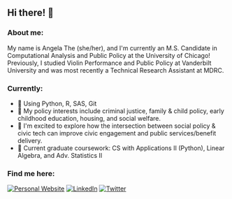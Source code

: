 ## Hi there! 👋

### About me:
My name is Angela The (she/her), and I'm currently an M.S. Candidate in Computational Analysis and Public Policy at the University of Chicago! Previously, I studied Violin Performance and Public Policy at Vanderbilt University and was most recently a Technical Research Assistant at MDRC.

### Currently:
- 🌱 Using Python, R, SAS, Git
- 🌱 My policy interests include criminal justice, family & child policy, early childhood education, housing, and social welfare.
- 🌱 I'm excited to explore how the intersection between social policy & civic tech can improve civic engagement and public services/benefit delivery.
- 🌱 Current graduate coursework: CS with Applications II (Python), Linear Algebra, and Adv. Statistics II

### Find me here:
<p align="left">
<a href="https://www.angelathe.com">
<img src="https://img.shields.io/badge/-Personal%20Website-bfd8ff" alt="Personal Website" /></a>
<a href="https://www.linkedin.com/in/angelathe-/">
<img src="https://img.shields.io/badge/-LinkedIn-%233781da" alt="LinkedIn"/></a> 
<a href="https://www.twitter.com/Angela__The">
<img src="https://img.shields.io/badge/-Twitter-%231DA1F2" alt="Twitter" /></a> 
</p>


<!--
**angelathe/angelathe** is a ✨ _special_ ✨ repository because its `README.md` (this file) appears on your GitHub profile.


programming languages
thigns I want to learn
Resume


Here are some ideas to get you started:

- 🔭 I’m currently working on ...
- 🌱 I’m currently learning ...
- 👯 I’m looking to collaborate on ...
- 🤔 I’m looking for help with ...
- 💬 Ask me about ...
- 📫 How to reach me: ...
- 😄 Pronouns: ...
- ⚡ Fun fact: ...
-->
